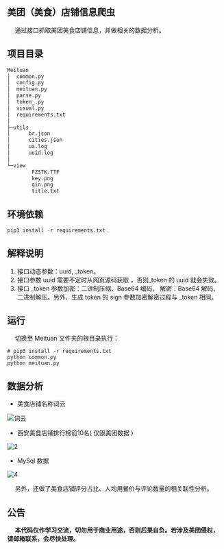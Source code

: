 ##  美团（美食）店铺信息爬虫

&emsp; 通过接口抓取美团美食店铺信息，并做相关的数据分析。

## 项目目录

```html
Meituan
│  common.py
│  config.py
│  meituan.py
│  parse.py
│  token_.py
│  visual.py
│  requirements.txt
│  
├─utils
│      br.json
│      cities.json
│      ua.log
│      uuid.log
│      
└─view
        FZSTK.TTF
        key.png
        qin.png
        title.txt
```

## 环境依赖

```python
pip3 install -r requirements.txt
```

## 解释说明

1.  接口动态参数：uuid,  _token。
2.  接口参数 uuid 需要不定时从网页源码获取 ，否则_token 的 uuid 就会失效。
3.  接口 _token 参数加密：二进制压缩、Base64 编码， 解密：Base64 解码、二进制解压。另外、生成 token 的 sign 参数加密解密过程与 _token 相同。

## 运行

&emsp; 切换至 Meituan 文件夹的根目录执行：

```
# pip3 install -r requirements.txt
python common.py
python meituan.py
```

## 数据分析

- 美食店铺名称词云

![词云](https://github.com/Northxw/Meituan/blob/master/view/key.png)

- 西安美食店铺排行榜前10名( 仅限美团数据 ) 

![2](https://github.com/Northxw/Meituan/blob/master/view/top10.jpg)

- MySql 数据

![4](https://github.com/Northxw/Meituan/blob/master/view/db.png)

&emsp; 另外，还做了美食店铺评分占比、人均用餐价与评论数量的相关联性分析。

## 公告

&emsp; **本代码仅作学习交流，切勿用于商业用途，否则后果自负。若涉及美团侵权，请邮箱联系，会尽快处理。**


